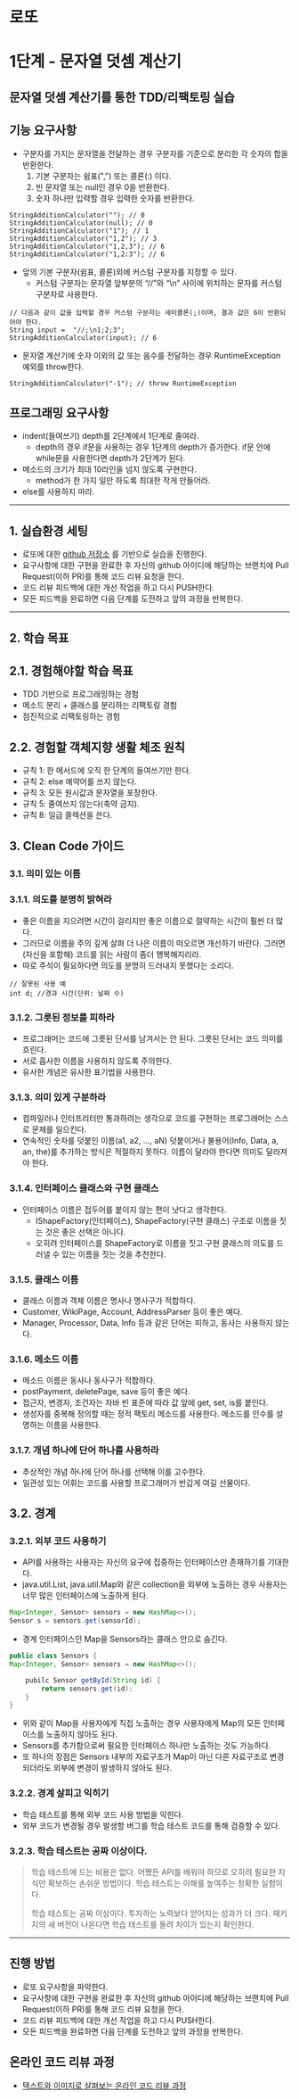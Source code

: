 # 로또
# 1단계 - 문자열 덧셈 계산기
## 문자열 덧셈 계산기를 통한 TDD/리팩토링 실습
## 기능 요구사항

- 구분자를 가지는 문자열을 전달하는 경우 구분자를 기준으로 분리한 각 숫자의 합을 반환한다.
   1. 기본 구분자는 쉼표(",") 또는 콜론(:) 이다.
   2. 빈 문자열 또는 null인 경우 0을 반환한다.
   3. 숫자 하나만 입력할 경우 입력한 숫자를 반환한다. 

``` text
StringAdditionCalculator(""); // 0
StringAdditionCalculator(null); // 0
StringAdditionCalculator("1"); // 1
StringAdditionCalculator("1,2"); // 3
StringAdditionCalculator("1,2,3"); // 6
StringAdditionCalculator("1,2:3"); // 6
```

- 앞의 기본 구분자(쉼표, 콜론)외에 커스텀 구분자를 지정할 수 있다.
   - 커스텀 구분자는 문자열 앞부분의 “//”와 “\n” 사이에 위치하는 문자를 커스텀 구분자로 사용한다.

``` text
// 다음과 같이 값을 입력할 경우 커스텀 구분자는 세미콜론(;)이며, 결과 값은 6이 반환되어야 한다.
String input =  "//;\n1;2;3";
StringAdditionCalculator(input); // 6
```
- 문자열 계산기에 숫자 이외의 값 또는 음수를 전달하는 경우 RuntimeException 예외를 throw한다.

```text
StringAdditionCalculator("-1"); // throw RuntimeException
```

## 프로그래밍 요구사항

- indent(들여쓰기) depth를 2단계에서 1단계로 줄여라.
   - depth의 경우 if문을 사용하는 경우 1단계의 depth가 증가한다. if문 안에 while문을 사용한다면 depth가 2단계가 된다.
- 메소드의 크기가 최대 10라인을 넘지 않도록 구현한다.
   - method가 한 가지 일만 하도록 최대한 작게 만들어라.
- else를 사용하지 마라.

---

## 1. 실습환경 세팅

- 로또에 대한 [github 저장소](https://github.com/next-step/java-lotto) 를 기반으로 실습을 진행한다. 
- 요구사항에 대한 구현을 완료한 후 자신의 github 아이디에 해당하는 브랜치에 Pull Request(이하 PR)를 통해 코드 리뷰 요청을 한다.
- 코드 리뷰 피드백에 대한 개선 작업을 하고 다시 PUSH한다. 
- 모든 피드백을 완료하면 다음 단계를 도전하고 앞의 과정을 반복한다.

---

## 2. 학습 목표
## 2.1. 경험해야할 학습 목표

- TDD 기반으로 프로그래밍하는 경험
- 메소드 분리 + 클래스를 분리하는 리팩토링 경험
- 점진적으로 리팩토링하는 경험

## 2.2. 경험할 객체지향 생활 체조 원칙

- 규칙 1: 한 메서드에 오직 한 단계의 들여쓰기만 한다.
- 규칙 2: else 예약어를 쓰지 않는다.
- 규칙 3: 모든 원시값과 문자열을 포장한다.
- 규칙 5: 줄여쓰지 않는다(축약 금지).
- 규칙 8: 일급 콜렉션을 쓴다.

## 3. Clean Code 가이드
### 3.1. 의미 있는 이름
### 3.1.1. 의도를 분명히 밝혀라
- 좋은 이름을 지으려면 시간이 걸리지만 좋은 이름으로 절약하는 시간이 훨씬 더 많다.
- 그러므로 이름을 주의 깊게 살펴 더 나은 이름이 떠오르면 개선하기 바란다. 그러면 (자신을 포함해) 코드를 읽는 사람이 좀더 행복해지리라.
- 따로 주석이 필요하다면 의도를 분명히 드러내지 못했다는 소리다.

``` text
// 잘못된 사용 예
int d; //경과 시간(단위: 날짜 수)
```

### 3.1.2. 그릇된 정보를 피하라

- 프로그래머는 코드에 그릇된 단서를 남겨서는 안 된다. 그릇된 단서는 코드 의미를 흐린다.
- 서로 흡사한 이름을 사용하지 않도록 주의한다.
- 유사한 개념은 유사한 표기법을 사용한다.

### 3.1.3. 의미 있게 구분하라

- 컴파일러나 인터프리터만 통과하려는 생각으로 코드를 구현하는 프로그래머는 스스로 문제를 일으킨다.
- 연속적인 숫자를 덧붙인 이름(a1, a2, ..., aN) 덧붙이거나 불용어(Info, Data, a, an, the)를 추가하는 방식은 적절하지 못하다. 이름이 달라야 한다면 의미도 달라져야 한다.

### 3.1.4. 인터페이스 클래스와 구현 클래스

- 인터페이스 이름은 접두어를 붙이지 않는 편이 낫다고 생각한다.
  - IShapeFactory(인터페이스), ShapeFactory(구현 클래스) 구조로 이름을 짓는 것은 좋은 선택은 아니다.
  - 오히려 인터페이스를 ShapeFactory로 이름을 짓고 구현 클래스의 의도를 드러낼 수 있는 이름을 짓는 것을 추천한다.

### 3.1.5. 클래스 이름

- 클래스 이름과 객체 이름은 명사나 명사구가 적합하다.
- Customer, WikiPage, Account, AddressParser 등이 좋은 예다.
- Manager, Processor, Data, Info 등과 같은 단어는 피하고, 동사는 사용하지 않는다.

### 3.1.6. 메소드 이름

- 메소드 이름은 동사나 동사구가 적합하다.
- postPayment, deletePage, save 등이 좋은 예다.
- 접근자, 변경자, 조건자는 자바 빈 표준에 따라 값 앞에 get, set, is를 붙인다.
- 생성자를 중복해 정의할 때는 정적 팩토리 메소드를 사용한다. 메소드를 인수를 설명하는 이름을 사용한다.

### 3.1.7. 개념 하나에 단어 하나를 사용하라

- 추상적인 개념 하나에 단어 하나를 선택해 이를 고수한다.
- 일관성 있는 어휘는 코드를 사용할 프로그래머가 반갑게 여길 선물이다.

## 3.2. 경계
### 3.2.1. 외부 코드 사용하기

- API를 사용하는 사용자는 자신의 요구에 집중하는 인터페이스만 존재하기를 기대한다.
- java.util.List, java.util.Map와 같은 collection을 외부에 노출하는 경우 사용자는 너무 많은 인터페이스에 노출하게 된다.

``` java
Map<Integer, Sensor> sensors = new HashMap<>();
Sensor s = sensors.get(sensorId);
```

- 경계 인터페이스인 Map을 Sensors라는 클래스 안으로 숨긴다.

``` java
public class Sensors {
Map<Integer, Sensor> sensors = new HashMap<>();

    pubilc Sensor getById(String id) {
        return sensors.get(id);
    }
}
```

- 위와 같이 Map을 사용자에게 직접 노출하는 경우 사용자에게 Map의 모든 인터페이스를 노출하지 않아도 된다.
- Sensors를 추가함으로써 필요한 인터페이스 하나만 노출하는 것도 가능하다.
- 또 하나의 장점은 Sensors 내부의 자료구조가 Map이 아닌 다른 자료구조로 변경되더라도 외부에 변경이 발생하지 않아도 된다.

### 3.2.2. 경계 살피고 익히기

- 학습 테스트를 통해 외부 코드 사용 방법을 익힌다.
- 외부 코드가 변경될 경우 발생할 버그를 학습 테스트 코드를 통해 검증할 수 있다.

### 3.2.3. 학습 테스트는 공짜 이상이다.

> 학습 테스트에 드는 비용은 없다. 어쨌든 API를 배워야 하므로 오히려 필요한 지식만 확보하는 손쉬운 방법이다. 학습 테스트는 이해를 높여주는 정확한 실험이다.
> 
> 학습 테스트는 공짜 이상이다. 투자하는 노력보다 얻어지는 성과가 더 크다. 패키지의 새 버전이 나온다면 학습 테스트를 돌려 차이가 있는지 확인한다.

---

## 진행 방법
* 로또 요구사항을 파악한다.
* 요구사항에 대한 구현을 완료한 후 자신의 github 아이디에 해당하는 브랜치에 Pull Request(이하 PR)를 통해 코드 리뷰 요청을 한다.
* 코드 리뷰 피드백에 대한 개선 작업을 하고 다시 PUSH한다.
* 모든 피드백을 완료하면 다음 단계를 도전하고 앞의 과정을 반복한다.

## 온라인 코드 리뷰 과정
* [텍스트와 이미지로 살펴보는 온라인 코드 리뷰 과정](https://github.com/next-step/nextstep-docs/tree/master/codereview)